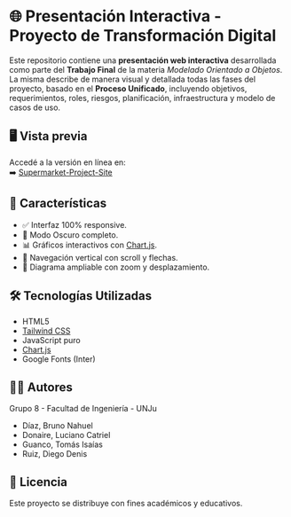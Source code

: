 # 🌐 Presentación Interactiva - Proyecto de Transformación Digital

Este repositorio contiene una **presentación web interactiva** desarrollada como parte del **Trabajo Final** de la materia *Modelado Orientado a Objetos*. La misma describe de manera visual y detallada todas las fases del proyecto, basado en el **Proceso Unificado**, incluyendo objetivos, requerimientos, roles, riesgos, planificación, infraestructura y modelo de casos de uso.

## 🖥️ Vista previa

Accedé a la versión en línea en:  
➡️ [Supermarket-Project-Site](https://nahueldevv.github.io/supermarket-project-presentation/)  

## 🎯 Características

- ✅ Interfaz 100% responsive.
- 🌙 Modo Oscuro completo.
- 📊 Gráficos interactivos con [Chart.js](https://www.chartjs.org/).
- 🔄 Navegación vertical con scroll y flechas.
- 🧭 Diagrama ampliable con zoom y desplazamiento.

## 🛠️ Tecnologías Utilizadas

- HTML5
- [Tailwind CSS](https://tailwindcss.com/)
- JavaScript puro
- [Chart.js](https://www.chartjs.org/)
- Google Fonts (Inter)


## 👨‍💻 Autores

Grupo 8 - Facultad de Ingeniería - UNJu

- Díaz, Bruno Nahuel  
- Donaire, Luciano Catriel  
- Guanco, Tomás Isaías  
- Ruiz, Diego Denis

## 📜 Licencia

Este proyecto se distribuye con fines académicos y educativos.
